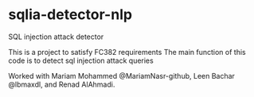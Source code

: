 # sqlia-detector-nlp
SQL injection attack detector

This is a project to satisfy FC382 requirements 
The main function of this code is to detect sql injection attack queries 

Worked with 
Mariam Mohammed @MariamNasr-github, Leen Bachar @lbmaxdl, and Renad AlAhmadi.

